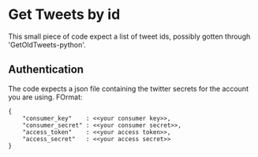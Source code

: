 # Get Tweets by id

This small piece of code expect a list of tweet ids, possibly gotten through 'GetOldTweets-python'.

## Authentication
The code expects a json file containing the twitter secrets for the account you are using. FOrmat:

```
{
    "consumer_key"    : <<your consumer key>>,
    "consumer_secret" : <<your consumer secret>>,
    "access_token"    : <<your access token>>,
    "access_secret"   : <<your access secret>>
}
```
